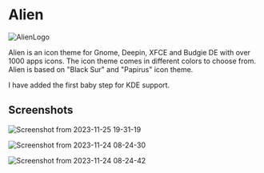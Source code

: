 # Alien
![AlienLogo](https://github.com/SethStormR/Alien/assets/60283532/fda6fe0e-40fb-49c9-9b58-1091e1c8401d)


Alien is an icon theme for Gnome, Deepin, XFCE and Budgie DE with over 1000 apps icons. The icon theme comes in different colors to choose from. Alien is based on "Black Sur" and "Papirus" icon theme.

I have added the first baby step for KDE support.

Screenshots
--
![Screenshot from 2023-11-25 19-31-19](https://github.com/SethStormR/Alien/assets/60283532/1fe1ff19-7f2c-4a04-b4db-1665f317d76c)



![Screenshot from 2023-11-24 08-24-30](https://github.com/SethStormR/Alien/assets/60283532/89a12b90-1a51-4559-b084-fe5231d1c283)


![Screenshot from 2023-11-24 08-24-42](https://github.com/SethStormR/Alien/assets/60283532/0d3e6d60-eea6-4cd2-87b5-0a2f3a02dcd7)
